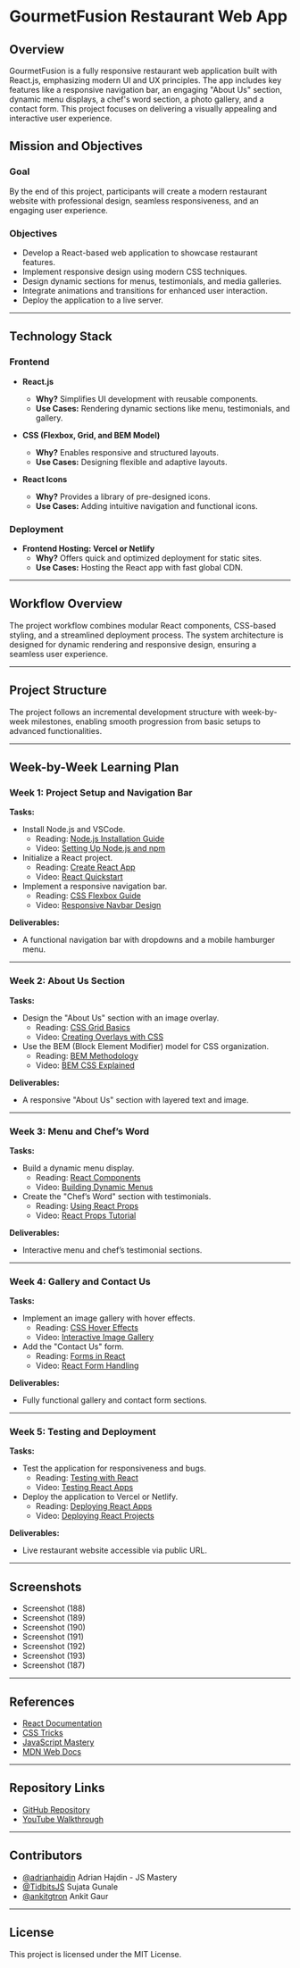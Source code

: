 # GourmetFusion Restaurant Web App

## Overview
GourmetFusion is a fully responsive restaurant web application built with React.js, emphasizing modern UI and UX principles. The app includes key features like a responsive navigation bar, an engaging "About Us" section, dynamic menu displays, a chef's word section, a photo gallery, and a contact form. This project focuses on delivering a visually appealing and interactive user experience.

## Mission and Objectives
### Goal
By the end of this project, participants will create a modern restaurant website with professional design, seamless responsiveness, and an engaging user experience.

### Objectives
- Develop a React-based web application to showcase restaurant features.
- Implement responsive design using modern CSS techniques.
- Design dynamic sections for menus, testimonials, and media galleries.
- Integrate animations and transitions for enhanced user interaction.
- Deploy the application to a live server.

---

## Technology Stack

### Frontend
- **React.js**
  - **Why?** Simplifies UI development with reusable components.
  - **Use Cases:** Rendering dynamic sections like menu, testimonials, and gallery.

- **CSS (Flexbox, Grid, and BEM Model)**
  - **Why?** Enables responsive and structured layouts.
  - **Use Cases:** Designing flexible and adaptive layouts.

- **React Icons**
  - **Why?** Provides a library of pre-designed icons.
  - **Use Cases:** Adding intuitive navigation and functional icons.

### Deployment
- **Frontend Hosting: Vercel or Netlify**
  - **Why?** Offers quick and optimized deployment for static sites.
  - **Use Cases:** Hosting the React app with fast global CDN.

---

## Workflow Overview
The project workflow combines modular React components, CSS-based styling, and a streamlined deployment process. The system architecture is designed for dynamic rendering and responsive design, ensuring a seamless user experience.

---

## Project Structure
The project follows an incremental development structure with week-by-week milestones, enabling smooth progression from basic setups to advanced functionalities.

---

## Week-by-Week Learning Plan

### Week 1: Project Setup and Navigation Bar
**Tasks:**
- Install Node.js and VSCode.
  - Reading: [Node.js Installation Guide](https://nodejs.org/en/docs/)
  - Video: [Setting Up Node.js and npm](https://www.youtube.com/)
- Initialize a React project.
  - Reading: [Create React App](https://reactjs.org/docs/create-a-new-react-app.html)
  - Video: [React Quickstart](https://www.youtube.com/)
- Implement a responsive navigation bar.
  - Reading: [CSS Flexbox Guide](https://css-tricks.com/snippets/css/a-guide-to-flexbox/)
  - Video: [Responsive Navbar Design](https://www.youtube.com/)

**Deliverables:**
- A functional navigation bar with dropdowns and a mobile hamburger menu.

---

### Week 2: About Us Section
**Tasks:**
- Design the "About Us" section with an image overlay.
  - Reading: [CSS Grid Basics](https://css-tricks.com/snippets/css/complete-guide-grid/)
  - Video: [Creating Overlays with CSS](https://www.youtube.com/)
- Use the BEM (Block Element Modifier) model for CSS organization.
  - Reading: [BEM Methodology](https://getbem.com/)
  - Video: [BEM CSS Explained](https://www.youtube.com/)

**Deliverables:**
- A responsive "About Us" section with layered text and image.

---

### Week 3: Menu and Chef’s Word
**Tasks:**
- Build a dynamic menu display.
  - Reading: [React Components](https://reactjs.org/docs/components-and-props.html)
  - Video: [Building Dynamic Menus](https://www.youtube.com/)
- Create the "Chef’s Word" section with testimonials.
  - Reading: [Using React Props](https://reactjs.org/docs/components-and-props.html)
  - Video: [React Props Tutorial](https://www.youtube.com/)

**Deliverables:**
- Interactive menu and chef’s testimonial sections.

---

### Week 4: Gallery and Contact Us
**Tasks:**
- Implement an image gallery with hover effects.
  - Reading: [CSS Hover Effects](https://css-tricks.com/almanac/selectors/h/hover/)
  - Video: [Interactive Image Gallery](https://www.youtube.com/)
- Add the "Contact Us" form.
  - Reading: [Forms in React](https://reactjs.org/docs/forms.html)
  - Video: [React Form Handling](https://www.youtube.com/)

**Deliverables:**
- Fully functional gallery and contact form sections.

---

### Week 5: Testing and Deployment
**Tasks:**
- Test the application for responsiveness and bugs.
  - Reading: [Testing with React](https://reactjs.org/docs/testing.html)
  - Video: [Testing React Apps](https://www.youtube.com/)
- Deploy the application to Vercel or Netlify.
  - Reading: [Deploying React Apps](https://vercel.com/docs)
  - Video: [Deploying React Projects](https://www.youtube.com/)

**Deliverables:**
- Live restaurant website accessible via public URL.

---

## Screenshots
- Screenshot (188)
- Screenshot (189)
- Screenshot (190)
- Screenshot (191)
- Screenshot (192)
- Screenshot (193)
- Screenshot (187)

---

## References
- [React Documentation](https://reactjs.org/docs/)
- [CSS Tricks](https://css-tricks.com/)
- [JavaScript Mastery](https://www.youtube.com/c/javascriptmastery)
- [MDN Web Docs](https://developer.mozilla.org/)

---

## Repository Links
- [GitHub Repository](https://github.com/adrianhajdin/project_modern_ui_ux_restaurant.git)
- [YouTube Walkthrough](https://www.youtube.com/watch?v=4oV65GVVits)

---

## Contributors
- [@adrianhajdin](https://github.com/adrianhajdin) Adrian Hajdin - JS Mastery
- [@TidbitsJS](https://github.com/TidbitsJS) Sujata Gunale
- [@ankitgtron](https://github.com/ankitgtron) Ankit Gaur

---

## License
This project is licensed under the MIT License.
